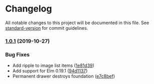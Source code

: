 # Changelog

All notable changes to this project will be documented in this file. See [standard-version](https://github.com/conventional-changelog/standard-version) for commit guidelines.

### [1.0.1](https://github.com/aforemny/material-components-web-elm/compare/v1.0.0...v1.0.1) (2019-10-27)


### Bug Fixes

* Add ripple to image list items ([1e81d39](https://github.com/aforemny/material-components-web-elm/commit/1e81d39))
* Add support for Elm 0.19.1 ([94d1137](https://github.com/aforemny/material-components-web-elm/commit/94d1137))
* Permanent drawer destroys foundation ([e7c8bef](https://github.com/aforemny/material-components-web-elm/commit/e7c8bef))

